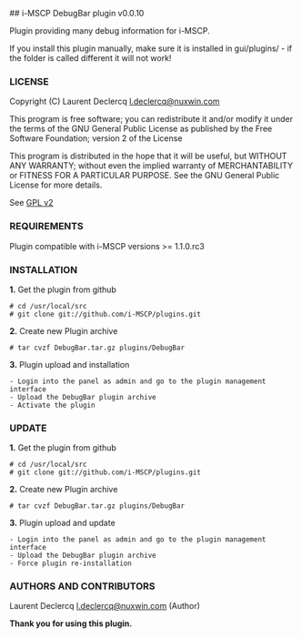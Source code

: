 ## i-MSCP DebugBar plugin v0.0.10

Plugin providing many debug information for i-MSCP.

If you install this plugin manually, make sure it is installed in
gui/plugins/ - if the folder is called different it will not work!

### LICENSE

Copyright (C) Laurent Declercq <l.declercq@nuxwin.com>

This program is free software; you can redistribute it and/or modify
it under the terms of the GNU General Public License as published by
the Free Software Foundation; version 2 of the License

This program is distributed in the hope that it will be useful,
but WITHOUT ANY WARRANTY; without even the implied warranty of
MERCHANTABILITY or FITNESS FOR A PARTICULAR PURPOSE.  See the
GNU General Public License for more details.

See [GPL v2](http://www.gnu.org/licenses/gpl-2.0.html "GPL v2")

### REQUIREMENTS

Plugin compatible with i-MSCP versions >= 1.1.0.rc3

### INSTALLATION

**1.** Get the plugin from github

	# cd /usr/local/src
	# git clone git://github.com/i-MSCP/plugins.git

**2.** Create new Plugin archive

	# tar cvzf DebugBar.tar.gz plugins/DebugBar

**3.** Plugin upload and installation

	- Login into the panel as admin and go to the plugin management interface
	- Upload the DebugBar plugin archive
	- Activate the plugin

### UPDATE

**1.** Get the plugin from github

	# cd /usr/local/src
	# git clone git://github.com/i-MSCP/plugins.git

**2.** Create new Plugin archive

	# tar cvzf DebugBar.tar.gz plugins/DebugBar

**3.** Plugin upload and update

	- Login into the panel as admin and go to the plugin management interface
	- Upload the DebugBar plugin archive
	- Force plugin re-installation

### AUTHORS AND CONTRIBUTORS

Laurent Declercq <l.declercq@nuxwin.com> (Author)

**Thank you for using this plugin.**
